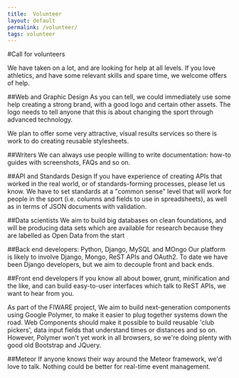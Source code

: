 ```yaml
---
title:  Volunteer
layout: default
permalink: /volunteer/
tags: volunteer
---
```


#Call for volunteers

We have taken on a lot, and are looking for help at all levels.  If you love athletics, and have some relevant skills and spare time, we welcome offers of help.

##Web and Graphic Design
As you can tell, we could immediately use some help creating a strong brand, with a  good logo and certain other assets.  The logo needs to tell anyone that this is about changing the sport through advanced technology.

We plan to offer some very attractive, visual results services so there is work to do creating reusable stylesheets.

##Writers
We can always use people willing to write documentation:  how-to guides with screenshots, FAQs and so on.

##API and Standards Design
If you have experience of creating APIs that worked in the real world, or of standards-forming processes, please let us know.  We have to set standards at a "common sense" level that will work for people in the sport (i.e. columns and fields to use in spreadsheets), as well as in terms of JSON documents with validation.

##Data scientists
We aim to build big databases on clean foundations, and will be producing data sets which are available for research because they are labelled as Open Data from the start

##Back end developers: Python, Django, MySQL and MOngo
Our platform is likely to involve Django, Mongo, ReST APIs and OAuth2.  To date we have been Django developers, but we aim to decouple front and back ends.

##Front end developers
If you know all about bower, grunt, minification and the like, and can build easy-to-user interfaces which talk to ReST APIs, we want to hear from you.

As part of the FIWARE project, We aim to build next-generation components using Google Polymer, to make it easier to plug together systems down the road. Web Components should make it possible to build reusable 'club pickers', data input fields that understand times or distances and so on.  However, Polymer won't yet work in all browsers, so we're doing plenty with good old Bootstrap and JQuery.

##Meteor
If anyone knows their way around the Meteor framework, we'd love to talk.  Nothing could be better for real-time event management.


